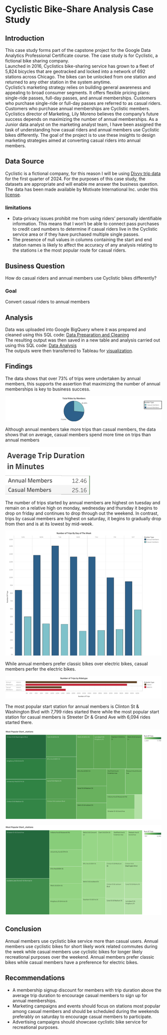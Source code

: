# Cyclistic Bike-Share Analysis Case Study
## Introduction
This case study forms part of the capstone project for the Google Data Analytics Professional Certificate course. The case study is for Cyclistic, a fictional bike sharing company.  
Launched in 2016, Cyclistics bike-sharing service has grown to a fleet of 5,824 bicycles that are geotracked and locked into a network of 692 stations across Chicago. The bikes can be unlocked from one station and returned to any other station in the system anytime.  
Cyclistic’s marketing strategy relies on building general awareness and appealing to broad consumer segments. It offers flexible pricing plans: single-ride passes, full-day passes, and annual memberships. Customers who purchase single-ride or full-day passes are referred to as casual riders. Customers who purchase annual memberships are Cyclistic members.  
Cyclistics director of Marketing, Lily Moreno believes the company’s future success depends on maximizing the number of annual memberships. As a Junior data analyst on the marketing analyst team, I have been assigned the task of understanding how casual riders and annual members use Cyclistic bikes differently. The goal of the project is to use these insights to design marketing strategies aimed at converting casual riders into annual members.
## Data Source
Cyclistic is a fictional company, for this reason I will be using [Divvy trip data](https://divvy-tripdata.s3.amazonaws.com/index.html) for the first quarter of 2024.  For the purposes of this case study, the datasets are appropriate and will enable me answer the business question. The data has been made available by Motivate International Inc. under this [license](https://divvybikes.com/data-license-agreement).
### limitations
* Data-privacy issues prohibit me from using riders’ personally identifiable information. This means that I won’t be able to connect pass purchases to credit card numbers to determine if casual riders live in the Cyclistic service area or if they have purchased multiple single passes.
* The presence of null values in columns containing the start and end station names is likely to affect the accuracy of any analysis relating to the stations i.e the most popular route for casual riders.
## Business Question
How do casual riders and annual members use Cyclistic bikes differently?
### Goal
Convert casual riders to annual members  
## Analysis 
Data was uploaded into Google BigQuery where it was prepared and cleaned using this SQL code: [Data Preparation and Cleaning](https://github.com/Dinmaharbs/Cyclistics_Casestudy/blob/main/Data_Preparation.sql)  
The resulting output was then saved in a new table and analysis carried out using this SQL code: [Data Analysis](https://github.com/Dinmaharbs/Cyclistics_Casestudy/blob/main/Data_Analysis.sql)  
The outputs were then transferred to Tableau for [visualization](https://public.tableau.com/views/Cyclistic-CaseStudy_17240607642300/Dashboard1?:language=en-US&:sid=&:display_count=n&:origin=viz_share_link).  
## Findings  
The data shows that over 73% of trips were undertaken by annual members, this supports the assertion that maximizing the number of annual memberships is key to business success.

[![Total rides by members](https://github.com/Dinmaharbs/Cyclistics_Casestudy/blob/main/Visualizations/Total%20Rides.png)](https://public.tableau.com/views/Cyclistic-CaseStudy_17240607642300/Sheet2?:language=en-US&:sid=&:redirect=auth&:display_count=n&:origin=viz_share_link)  

Although annual members take more trips than casual members, the data shows that on average, casual members spend more time on trips than annual members

[![Members average trip duration](https://github.com/Dinmaharbs/Cyclistics_Casestudy/blob/main/Visualizations/Average%20trip%20duration.png)](https://public.tableau.com/views/Cyclistic-CaseStudy_17240607642300/Sheet5_2?:language=en-US&:sid=&:redirect=auth&:display_count=n&:origin=viz_share_link)

The number of trips started by annual members are highest on tuesday and remain on a relative high on monday, wednesday and thursday it begins to drop on friday and continues to drop through out the weekend. In contrast, trips by casual members are highest on saturday, it begins to gradually drop from then and is at its lowest by mid-week.

[![Trips by day of the week](https://github.com/Dinmaharbs/Cyclistics_Casestudy/blob/main/Visualizations/Trips%20by%20Day%20of%20Week.png)](https://public.tableau.com/views/Cyclistic-CaseStudy_17240607642300/dayofweektrips?:language=en-US&:sid=&:redirect=auth&:display_count=n&:origin=viz_share_link)  

While annual members prefer classic bikes over electric bikes, casual members perfer the electric bikes.

[![Trips by ride type](https://github.com/Dinmaharbs/Cyclistics_Casestudy/blob/main/Visualizations/Members%20trips%20by%20ridetype.png)](https://public.tableau.com/views/Cyclistic-CaseStudy_17240607642300/Sheet5_1?:language=en-US&:sid=&:redirect=auth&:display_count=n&:origin=viz_share_link)  

The most popular start station for annual members is Clinton St & Washington Blvd with 7,799 rides started there while the most popular start station for casual members is Streeter Dr & Grand Ave with 6,094 rides started there.

[![Popular start stations for annual members](https://github.com/Dinmaharbs/Cyclistics_Casestudy/blob/main/Visualizations/Most%20Popular%20Start_stations%20(annual%20members).png)](https://public.tableau.com/shared/355XD79MM?:display_count=n&:origin=viz_share_link)

[![Popular start stations for casual members](https://github.com/Dinmaharbs/Cyclistics_Casestudy/blob/main/Visualizations/Most%20Popular%20Start_stations%20(casual%20members).png)](https://public.tableau.com/shared/RH9WYB77C?:display_count=n&:origin=viz_share_link)
## Conclusion  
Annual members use cyclistic bike service more than casual users. Annual members use cyclistic bikes for short likely work related commutes during the week while casual members use cyclistic bikes for longer likely recreational purposes over the weekend.
Annual members prefer classic bikes while casual members have a preference for electric bikes.
## Recommendations  
* A membership signup discount for members with trip duration above the average trip duration to encourage casual members to sign up for annual memberships.
* Marketing campaigns and events should focus on stations most popular among casual members and should be scheduled during the weekends preferably on saturday to encourage casual members to participate.
* Advertising campaigns should showcase cyclistic bike service for recreational purposes.
